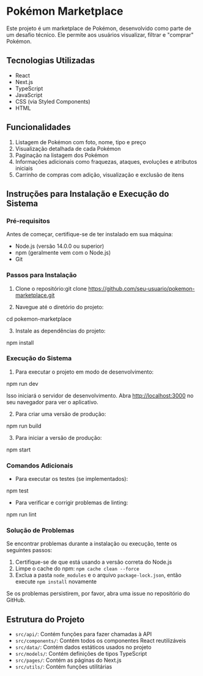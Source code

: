 # Pokémon Marketplace

Este projeto é um marketplace de Pokémon, desenvolvido como parte de um desafio técnico. Ele permite aos usuários visualizar, filtrar e "comprar" Pokémon.

## Tecnologias Utilizadas

- React
- Next.js
- TypeScript
- JavaScript
- CSS (via Styled Components)
- HTML

## Funcionalidades

1. Listagem de Pokémon com foto, nome, tipo e preço
2. Visualização detalhada de cada Pokémon
3. Paginação na listagem dos Pokémon
4. Informações adicionais como fraquezas, ataques, evoluções e atributos iniciais
5. Carrinho de compras com adição, visualização e exclusão de itens

## Instruções para Instalação e Execução do Sistema

### Pré-requisitos

Antes de começar, certifique-se de ter instalado em sua máquina:

- Node.js (versão 14.0.0 ou superior)
- npm (geralmente vem com o Node.js)
- Git

### Passos para Instalação

1. Clone o repositório:git clone https://github.com/seu-usuario/pokemon-marketplace.git

2. Navegue até o diretório do projeto:

cd pokemon-marketplace

3. Instale as dependências do projeto:

npm install

### Execução do Sistema

1. Para executar o projeto em modo de desenvolvimento:

npm run dev

Isso iniciará o servidor de desenvolvimento. Abra [http://localhost:3000](http://localhost:3000) no seu navegador para ver o aplicativo.

2. Para criar uma versão de produção:

npm run build

3. Para iniciar a versão de produção:

npm start

### Comandos Adicionais

- Para executar os testes (se implementados):

npm test

- Para verificar e corrigir problemas de linting:

npm run lint

### Solução de Problemas

Se encontrar problemas durante a instalação ou execução, tente os seguintes passos:

1. Certifique-se de que está usando a versão correta do Node.js
2. Limpe o cache do npm: `npm cache clean --force`
3. Exclua a pasta `node_modules` e o arquivo `package-lock.json`, então execute `npm install` novamente

Se os problemas persistirem, por favor, abra uma issue no repositório do GitHub.

## Estrutura do Projeto

- `src/api/`: Contém funções para fazer chamadas à API
- `src/components/`: Contém todos os componentes React reutilizáveis
- `src/data/`: Contém dados estáticos usados no projeto
- `src/models/`: Contém definições de tipos TypeScript
- `src/pages/`: Contém as páginas do Next.js
- `src/utils/`: Contém funções utilitárias


